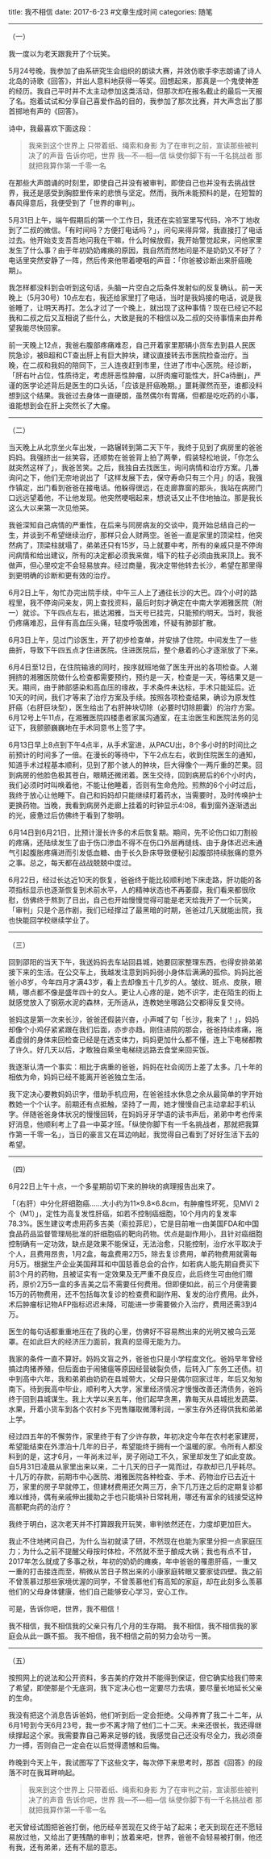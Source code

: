 title: 我不相信
date: 2017-6-23  #文章生成时间
categories: 随笔

---
（一）

我一度以为老天跟我开了个玩笑。

5月24号晚，我参加了由系研究生会组织的朗读大赛，并效仿歌手李志朗诵了诗人北岛的诗歌《回答》，并出人意料地获得一等奖。回想起来，那真是一个鬼使神差的经历。我自己平时并不太主动参加这类活动，但那次却在报名截止的最后一天报了名。抱着试试和分享自己喜爱作品的目的，我参加了那次比赛，并大声念出了那首掷地有声的《回答》。

诗中，我最喜欢下面这段：

>我来到这个世界上
只带着纸、绳索和身影
为了在审判之前，宣读那些被判决了的声音
告诉你吧，世界
我—不—相—信
纵使你脚下有一千名挑战者
那就把我算作第一千零一名

在那些大声朗诵的时刻里，即使自己并没有被审判，即使自己也并没有去挑战世界，我还是感受到胸腔里传来的悲愤与坚定。然而，我所未能预料的是，在短暂的春风得意后，我便受到了「世界的审判」。

5月31日上午，端午假期后的第一个工作日，我还在实验室里写代码，冷不丁地收到了二叔的微信。「有时间吗？方便打电话吗？」，问句来得异常，我直接打了电话过去。他开始支支吾吾地问我在干嘛，什么时候放假，我开始警觉起来，问他家里发生了什么事？由于年初奶奶瘫痪的原因，我自然而然地问是不是奶奶又不好了？电话里突然安静了一阵，然后传来他带着哽咽的声音：「你爸被诊断出来肝癌晚期」。

我怎样都没料到会听到这句话，头脑一片空白之后条件发射似的反复确认。前一天晚上（5月30号）10点左右，我还给家里打了电话，当时是我妈接的电话，说是我爸睡了，让明天再打。怎么才过了一个晚上，就出现了这种事情？现在已经记不起我和二叔之后又互相说了些什么，大致是我的不相信以及二叔的交待事情来由并希望我能尽快回家。

前一天晚上12点，我爸右腹部疼痛难忍，自己开着家里那辆小货车去到县人民医院急诊，被B超和CT查出肝上有巨大肿块，建议直接转去市医院检查治疗。当晚，在二叔和我妈的陪同下，三人连夜赶到市里，住进了市中心医院。经诊断，「肝右叶占位，性质待定，考虑肝恶性肿瘤，以肝肉瘤可能性大，肝Ca待删」，严谨的医学论述背后是医生的口头话，「应该是肝癌晚期。」噩耗骤然而至，谁都没料想到这个结果。我爸过去身体一直硬朗，虽然偶尔有胃痛，但都是吃吃药的小事，谁能想到会在肝上突然长了大瘤。

---
（二）

当天晚上从北京坐火车出发，一路辗转到第二天下午，我终于见到了病房里的爸爸妈妈。我强挤出一丝笑容，还顺势在爸爸背上拍了两拳，假装轻松地说，「你怎么就突然这样了」，我爸苦笑。之后，我独自去找医生，询问病情和治疗方案。几番询问之下，他们无奈地说出了「这样发展下去，保守寿命只有三个月」的话，我强作镇定，出门看到爸爸在接电话。他躲得很远，在走廊靠窗的那头，我站在病房门口远远望着他，不让他发现。他突然哽咽起来，想说话又止不住地抽泣。那是我长这么大以来第一次见他哭。

我爸深知自己病情的严重性，在后来与同房病友的交谈中，竟开始总结自己的一生，并谈到不希望继续治疗，那样只会人财两空。爸爸一直是家里的顶梁柱，他突然病了，顶梁柱就塌了，弟弟还只有15岁，马上就要中考，所有的亲戚只是不停询问病情和给出建议，所有的决定都必须我来做，塌下的柱子必须由我来顶上。我不做声，但心里咬定不会轻易放弃。经过商量，我决定带他转去长沙，希望在那里得到更明确的诊断和更有效的治疗。

6月2日上午，匆忙办完出院手续，中午三人上了通往长沙的大巴。四个小时的路程里，我不停询问亲友，网上查找资料，最后时刻才确定在中南大学湘雅医院（附一）就诊。下午四点左右，抵达湘雅，当天号已挂完，只能预约明天。当时，我爸仍疼痛难忍，且伴有高血压头痛，轻度呼吸困难，怀疑有肺部扩散。

6月3日上午，见过门诊医生，开了初步检查单，并安排了住院。中间发生了一些曲折，导致下午四五点才住进医院。住进医院后，整个悬着的心才逐渐放了下来。

6月4日至12日，在住院输液的同时，按序就班地做了医生开出的各项检查。人潮拥挤的湘雅医院做什么检查都需要预约，预约是一天，检查是一天，等结果又是一天。期间，由于肺部感染和高血压的缘故，手术条件未达标，手术只能延后。近10天的时间，我们才等来了治疗方案及手续。按照各项检查结果，确诊为原发性肝癌（右肝巨块型），医生给出了右肝肿块切除（必要时切除胆囊）的治疗方案。6月12号上午11点，在湘雅医院四楼患者家属沟通室，在主治医生和医院法务的见证下，我颤颤巍巍地在手术同意书上签了字。

6月13日早上8点到下午4点半，从手术室进，从PACU出，8个多小时的时间比之前预计的时间多了一倍。在漫长的等待中，下午2点左右，收到住院医生的通知，知道手术过程基本顺利，见到了那个骇人的肿块，巨大得像个一两斤重的芒果。回到病房的他脸色极其苍白，眼睛还微闭着。医生交待，回到病房后的6个小时内，我们必须时时叫唤着他，不能让他睡着，否则有生命危险。煎熬的6个小时过后，我终于放心让他睡下。自己和妈妈却只能继续盯着药水，当需要时，及时传唤护士更换药物。当晚，我看到病房外走廊上挂着的时钟显示4:08，看到窗外逐渐透出的光，疲惫过后仿佛终于看到了黎明。

6月14日到6月21日，比预计漫长许多的术后恢复期。期间，先不论伤口如刀割般的疼痛，还陆续发生了由于伤口渗血不得不在伤口外层再缝线、由于身体迟迟未通气引起腹胀疼痛进而引发低血糖、由于长久卧床导致便秘引起腹部持续胀痛的意外之事。总之，每天都在战战兢兢中度过。

6月22日，经过长达近10天的恢复，爸爸终于能比较顺利地下床走路，肝功能的各项指标显示也逐渐恢复到术前水平，人的精神状态也不再萎靡，我们看来都很欣慰，仿佛终于熬到了日出，自己也开始慢慢觉得可能是老天给我开了一个玩笑，「审判」只是个恶作剧，我们已经撑过了最黑暗的时期，爸爸过几天就能出院，我也快能回学校继续学业了。

---
（三）

回到邵阳的当天下午，我送妈妈去车站回县城，她要回家整理东西，也得安排弟弟接下来的生活。在公交车上，我越发注意到妈妈弱小身体后满满的孤伶。妈妈比爸爸小8岁，今年四月才满43岁，看上去却像五十几岁的人。皱纹、斑点、皮肤，眼睛，哪点都不像是盛年四十的女人。更让人心疼的是，她不识字，走在陌生的街上就感觉放入了钢筋水泥的森林，无所适从，连教她坐哪路公交都得反复交待。

爸妈这是第一次来长沙，爸爸还假装兴奋，小声喊了句「长沙，我来了！」，妈妈却像个小鸡仔紧紧跟在我们后面，亦步亦趋。刚住进院的那会，爸爸持续疼痛，拖着虚弱的身体来回检查已经是在透支体力，妈妈更加什么都不懂，连上下电梯都教了许久。好几天以后，才敢独自乘坐电梯绕远路去食堂来回买饭。

我逐渐认清一个事实：相比于病重的爸爸，妈妈在社会阅历上差了太多。几十年的相依为命，妈妈已经不能离开爸爸独立生活。

我下定决心要教妈妈识字，借助手机应用，在爸爸挂水休息之余从最简单的字开始教她一个个认字。前期还有点抵触，坚持了一周，她才慢慢自己主动拿起手机认字。伴随爸爸身体状况的慢慢回转，在妈妈牙牙学语的读书声后，弟弟中考也传来好消息，他顺利考上了县一中英才班。「纵使你脚下有一千名挑战者，那就把我算作第一千零一名」，当日的豪言又在耳边响起，我觉得自己看到了好好生活下去的希望。

---
（四）

6月22日上午十点，一个多星期前切下来的肿块的病理报告出来了。

「（右肝）中分化肝细胞癌……大小约为11×9.8×6.8cm，有肿瘤性坏死，见MVI 2个（M1）」，定性为高复发性肝癌，如若不控制癌细胞，10个月内的复发率78.3%。医生建议考虑用药多吉美（索拉菲尼），它是目前唯一由美国FDA和中国食品药品监督管理局批准的肝细胞癌的靶向药物。优点是副作用小，且针对癌细胞控制确有一定功效，缺点是效果不能保证，无法治愈，只能控制，治疗水平取决于个人，且费用昂贵，1月2盒，每盒费用2万5，除去复诊费用，单药物费用就需每月5万。根据生产企业美国拜耳和中国慈善总会的合作，如若病人能先期自费买下前3个月的药物，且被证实有一定效果及无严重不良反应，此后终生可由他们赠药，原价2万5一盒的多吉美之后不需要任何费用。但即便如此，前三个月便需要15万的药物费用，还不包括每次复诊的检查费和副作用、复发的治疗费用。此外，术后肿瘤标记物AFP指标迟迟未降，可能进一步需要做介入治疗，费用还需3到4万。

医生的每句话都重重地压在了我的心里，仿佛好不容易熬出来的光明又被乌云笼罩。在如此巨大的经济压力面前，我真的显得无能为力。

我家的条件一直不算好。妈妈文盲之外，爸爸也只是小学程度文化。爸妈早年曾经搞过肉猪养殖，但后面由于闹猪瘟等原因经营破裂负债，后转入广东务工还债。初中到高中六年，我和弟弟由奶奶在县城带大，父母只是偶尔回家过年，年后又匆匆南下。待到我高中毕业，顺利考入大学，家里经济情况才慢慢改善还清债务，爸妈终于回到县城谋生。我上大学以来五年，他们起早贪黑，靠每天从县城批发蔬菜、水果，开着小货车到各个农村乡下兜售赚取微薄利润，一家生存外还得供我和弟弟上学。

经过四五年的不懈劳作，家里终于有了少许存款，年初决定今年在农村老家建房，希望能结束在外漂泊十几年的日子，希望能终于拥有一个温暖的家。令所有人都没料到的是，这才6月，一年尚未过半，房子刚动工不久，家里却发生了如此变故。自5月31日凌晨从家里出来以来，二十几天的日子一晃而过，存款却已几乎耗尽。十几万的存款，前期市中心医院、湘雅医院各种检查、手术、药物治疗已去近十万，家里的房子早就停工，但建材费用还欠两三万，余下几万连之后的定期复诊都难以维持，偶有亲戚伸出援助之手也只能填补日常耗用，哪还有富余的钱接受这种高额靶向药的治疗？

我终于明白，这次老天并不打算跟我开玩笑，审判依然还在，力度却更加巨大。

我止不住地拷问自己，为什么当初就读了研，不然现在也能为家里分担一点家庭压力；为什么之前不提醒父母按时体检，不然就不至于酿成大祸；我也有点不甘，2017年怎么就成了多事之秋，年初的奶奶的瘫痪，年中爸爸的罹患肝癌，一重又一重的打击接连而至，稍微从苦日子熬出来的小康家庭转眼又要家徒四壁。我之前不曾羡慕过那些家境优渥的同学，不曾羡慕他们有高知的家庭，却在此刻多么羡慕他们的父母身体健康，他们自己能够安心学习，安心工作。

可是，告诉你吧，世界，我不相信！

我不相信，我不相信我的父亲只有几个月的生存期。
我不相信，我不相信我的家庭会从此一蹶不振。
我不相信，我不相信之前的努力会功亏一篑。

---
（五）

按照网上的说法和公开资料，多吉美的疗效并不能得到保证，但它确实给我们带来了希望，即使那是个无底洞，我下定决心也一定要尽力去填，要尽量长地延长父亲的生命。

我没有把这个消息告诉爸妈，他们听到后一定会拒绝。父母养育了我二十二年，从6月1号到今天6月23号，我一步不离才陪了他们二十二天。未来还很长，我还得继续撑起这个家。我需要靠自己筹来足够的钱，我感觉自己还没有尽全力，我必须奋力一搏，否则自己一定会在以后觉得遗憾和后悔。

昨晚到今天上午，我试图写了下这些文字，每次停下来思考时，那首《回答》的段落不时在我耳畔响起。

>我来到这个世界上
只带着纸、绳索和身影
为了在审判之前，宣读那些被判决了的声音
告诉你吧，世界
我—不—相—信
纵使你脚下有一千名挑战者
那就把我算作第一千零一名

老天曾经试图把爸爸打倒，他历经辛苦现在又终于站了起来；老天到现在还不愿轻易放过他，又给出了更残酷的审判；放着来吧，世界，爸爸不会轻易被打倒，他还有我，还有弟弟，还有不屈的意志。